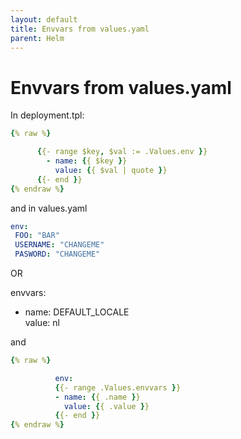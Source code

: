 ```yaml
---
layout: default
title: Envvars from values.yaml
parent: Helm
---
```


# Envvars from values.yaml


In deployment.tpl:
```yaml
{% raw %}

      {{- range $key, $val := .Values.env }}
        - name: {{ $key }}
          value: {{ $val | quote }}
      {{- end }}
{% endraw %}
```

and in values.yaml

```yaml
env:          
 FOO: "BAR"
 USERNAME: "CHANGEME"
 PASWORD: "CHANGEME"
```


OR

envvars:                                                                        
  - name: DEFAULT_LOCALE                                                        
    value: nl            


and

```yaml
{% raw %}

          env:                                                                  
          {{- range .Values.envvars }}                                          
          - name: {{ .name }}                                                   
            value: {{ .value }}                                                 
          {{- end }}  
{% endraw %}
```
